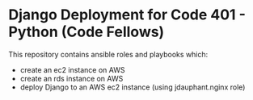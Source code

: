 # Django Deployment for Code 401 - Python (Code Fellows)

This repository contains ansible roles and playbooks which:
* create an ec2 instance on AWS
* create an rds instance on AWS
* deploy Django to an AWS ec2 instance (using jdauphant.nginx role)
